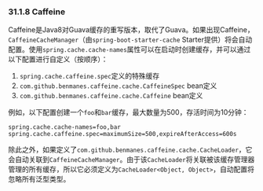 ### 31.1.8 Caffeine

Caffeine是Java8对Guava缓存的重写版本，取代了Guava。如果出现Caffeine，`CaffeineCacheManager`（由`spring-boot-starter-cache` Starter提供）将会自动配置。使用`spring.cache.cache-names`属性可以在启动时创建缓存，并可以通过以下配置进行自定义（按顺序）：

1. `spring.cache.caffeine.spec`定义的特殊缓存
2. `com.github.benmanes.caffeine.cache.CaffeineSpec` bean定义
3. `com.github.benmanes.caffeine.cache.Caffeine` bean定义

例如，以下配置创建一个`foo`和`bar`缓存，最大数量为500，存活时间为10分钟：
```properties
spring.cache.cache-names=foo,bar
spring.cache.caffeine.spec=maximumSize=500,expireAfterAccess=600s
```
除此之外，如果定义了`com.github.benmanes.caffeine.cache.CacheLoader`，它会自动关联到`CaffeineCacheManager`。由于该`CacheLoader`将关联被该缓存管理器管理的所有缓存，所以它必须定义为`CacheLoader<Object, Object>`，自动配置将忽略所有泛型类型。
